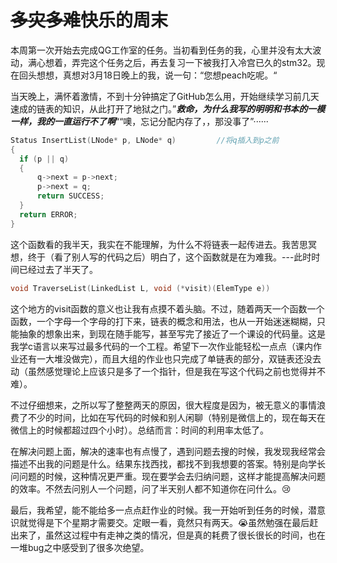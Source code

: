 # ~~多灾多难~~快乐的周末

 本周第一次开始去完成QG工作室的任务。当初看到任务的我，心里并没有太大波动，满心想着，弄完这个任务之后，再去复习一下被我打入冷宫已久的stm32。现在回头想想，真想对3月18日晚上的我，说一句：“您想peach吃呢。“

  当天晚上，满怀着激情，不到十分钟搞定了GitHub怎么用，开始继续学习前几天速成的链表的知识，从此打开了地狱之门。”***救命，为什么我写的明明和书本的一模一样，我的一直运行不了啊***““噢，忘记分配内存了，，那没事了”······

  ```c
  Status InsertList(LNode* p, LNode* q)			//将q插入到p之前
  {
  	if (p || q)
  	{
  		q->next = p->next;
  		p->next = q;
  		return SUCCESS;
  	}
  	return ERROR;
  }
  ```

这个函数看的我半天，我实在不能理解，为什么不将链表一起传进去。我苦思冥想，终于（看了别人写的代码之后）明白了，这个函数就是在为难我。---此时时间已经过去了半天了。

```c
void TraverseList(LinkedList L, void (*visit)(ElemType e))
```

这个地方的visit函数的意义也让我有点摸不着头脑。不过，随着两天一个函数一个函数，一个字母一个字母的打下来，链表的概念和用法，也从一开始迷迷糊糊，只能抽象的想象出来，到现在随手能写，甚至写完了接近了一个课设的代码量。这是我学c语言以来写过最多代码的一个工程。希望下一次作业能轻松一点点（课内作业还有一大堆没做完），而且大组的作业也只完成了单链表的部分，双链表还没去动（虽然感觉理论上应该只是多了一个指针，但是我在写这个代码之前也觉得并不难）。

 不过仔细想来，之所以写了整整两天的原因，很大程度是因为，被无意义的事情浪费了不少的时间，比如在写代码的时候和别人闲聊（特别是微信上的，现在每天在微信上的时候都超过四个小时）。总结而言：时间的利用率太低了。

  在解决问题上面，解决的速率也有点慢了，遇到问题去搜的时候，我发现我经常会描述不出我的问题是什么。结果东找西找，都找不到我想要的答案。特别是向学长问问题的时候，这种情况更严重。现在要学会去归纳问题，这样才能提高解决问题的效率。不然去问别人一个问题，问了半天别人都不知道你在问什么。😢

  最后，我希望，能不能给多一点点赶作业的时候。我一开始听到任务的时候，潜意识就觉得是下个星期才需要交。定眼一看，竟然只有两天。😭虽然勉强在最后赶出来了，虽然这过程中有走神之类的情况，但是真的耗费了很长很长的时间，也在一堆bug之中感受到了很多次绝望。

  